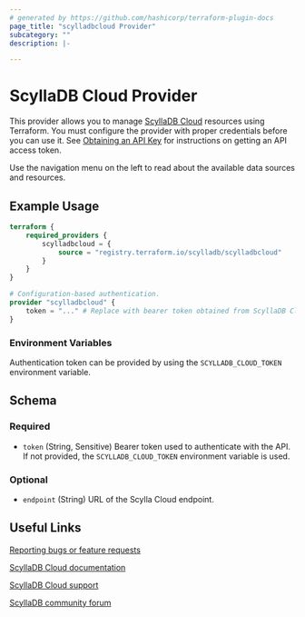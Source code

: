 ```yaml
---
# generated by https://github.com/hashicorp/terraform-plugin-docs
page_title: "scylladbcloud Provider"
subcategory: ""
description: |-

---
```


# ScyllaDB Cloud Provider

This provider allows you to manage [ScyllaDB Cloud](https://cloud.scylladb.com/) resources using Terraform.
You must configure the provider with proper credentials before you can use it. See
[Obtaining an API Key](https://cloud.docs.scylladb.com/stable/api-docs/api-get-started.html#obtaining-an-api-key-beta) for instructions on getting an API access token.

Use the navigation menu on the left to read about the available data sources and resources.


## Example Usage

```terraform
terraform {
	required_providers {
		scylladbcloud = {
			source = "registry.terraform.io/scylladb/scylladbcloud"
		}
	}
}

# Configuration-based authentication.
provider "scylladbcloud" {
	token = "..." # Replace with bearer token obtained from ScyllaDB Cloud
}
```

### Environment Variables

Authentication token can be provided by using the `SCYLLADB_CLOUD_TOKEN` environment variable.

<!-- schema generated by tfplugindocs -->
## Schema

### Required

- `token` (String, Sensitive) Bearer token used to authenticate with the API. If not provided, the `SCYLLADB_CLOUD_TOKEN` environment variable is used.

### Optional

- `endpoint` (String) URL of the Scylla Cloud endpoint.

## Useful Links

[Reporting bugs or feature requests](https://github.com/scylladb/terraform-provider-scylladbcloud/issues)

[ScyllaDB Cloud documentation](https://cloud.docs.scylladb.com/)

[ScyllaDB Cloud support](https://cloud.scylladb.com/support)

[ScyllaDB community forum](https://forum.scylladb.com/)

